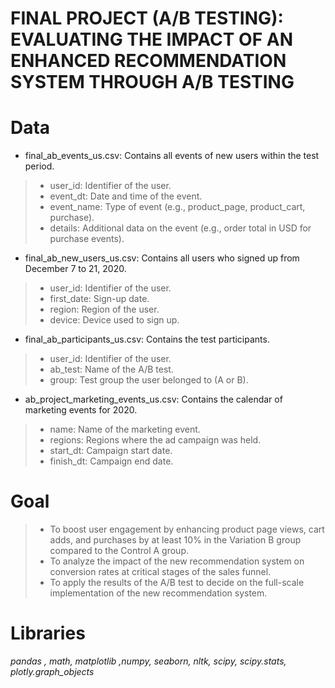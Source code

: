# FINAL PROJECT (A/B TESTING): EVALUATING THE IMPACT OF AN ENHANCED RECOMMENDATION SYSTEM THROUGH A/B TESTING
# Data
- final_ab_events_us.csv: Contains all events of new users within the test period.
> - user_id: Identifier of the user.
> - event_dt: Date and time of the event.
> - event_name: Type of event (e.g., product_page, product_cart, purchase).
> - details: Additional data on the event (e.g., order total in USD for purchase events).

- final_ab_new_users_us.csv: Contains all users who signed up from December 7 to 21, 2020.
> - user_id: Identifier of the user.
> - first_date: Sign-up date.
> - region: Region of the user.
> - device: Device used to sign up.

- final_ab_participants_us.csv: Contains the test participants.
> - user_id: Identifier of the user.
> - ab_test: Name of the A/B test.
> - group: Test group the user belonged to (A or B).

- ab_project_marketing_events_us.csv: Contains the calendar of marketing events for 2020.
> - name: Name of the marketing event.
> - regions: Regions where the ad campaign was held.
> - start_dt: Campaign start date.
> - finish_dt: Campaign end date.

# Goal
> - To boost user engagement by enhancing product page views, cart adds, and purchases by at least 10% in the Variation B group compared to the Control A group.
> - To analyze the impact of the new recommendation system on conversion rates at critical stages of the sales funnel.
> - To apply the results of the A/B test to decide on the full-scale implementation of the new recommendation system.

# Libraries
*pandas , math, matplotlib ,numpy, seaborn, nltk, scipy, scipy.stats, plotly.graph_objects*
